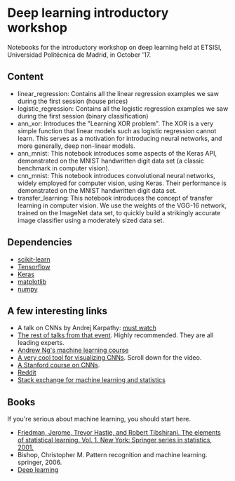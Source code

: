 # Deep learning introductory workshop
Notebooks for the introductory workshop on deep learning held at ETSISI, Universidad Politécnica de Madrid, in October '17.

## Content
* linear_regression: Contains all the linear regression examples we saw during the first session (house prices)
* logistic_regression: Contains all the logistic regression examples we saw during the first session (binary classification)
* ann_xor: Introduces the "Learning XOR problem". The XOR is a very simple function that linear models such as logistic regression cannot learn. This serves as a motivation for introducing neural networks, and more generally, deep non-linear models.
* ann_mnist: This notebook introduces some aspects of the Keras API, demonstrated on the MNIST handwritten digit data set (a classic benchmark in computer vision).
* cnn_mnist: This notebook introduces convolutional neural networks, widely employed for computer vision, using Keras. Their performance is demonstrated on the MNIST handwritten digit data set.
* transfer_learning: This notebook introduces the concept of transfer learning in computer vision. We use the weights of the VGG-16 network, trained on the ImageNet data set, to quickly build a strikingly accurate image classifier using a moderately sized data set.
  

## Dependencies
* [scikit-learn][1]
* [Tensorflow][2]
* [Keras][3]
* [matplotlib][4]
* [numpy][5]

## A few interesting links
* A talk on CNNs by Andrej Karpathy: [must watch][6]
* [The rest of talks from that event][7]. Highly recommended. They are all leading experts.
* [Andrew Ng's machine learning course][14]
* [A very cool tool for visualizing CNNs][8]. Scroll down for the video.
* [A Stanford course on CNNs][9].
* [Reddit][11]
* [Stack exchange for machine learning and statistics][12]

## Books
If you're serious about machine learning, you should start here.
* [Friedman, Jerome, Trevor Hastie, and Robert Tibshirani. The elements of statistical learning. Vol. 1. New York: Springer series in statistics, 2001.][10]
* Bishop, Christopher M. Pattern recognition and machine learning. springer, 2006.
* [Deep learning][13]

[1]: http://scikit-learn.org/stable/
[2]: https://www.tensorflow.org/
[3]: https://keras.io/
[4]: https://matplotlib.org/
[5]: http://www.numpy.org/
[6]: https://www.youtube.com/watch?v=u6aEYuemt0M
[7]: https://www.youtube.com/watch?v=zij_FTbJHsk&list=PLWtzrfzH7gsfxTs8neTRJDXuqAn7qeV4E
[8]: http://yosinski.com/deepvis
[9]: http://cs231n.github.io/
[10]: https://web.stanford.edu/~hastie/Papers/ESLII.pdf
[11]: https://www.reddit.com/r/MachineLearning/
[12]: https://stats.stackexchange.com/
[13]: http://www.deeplearningbook.org/
[14]: https://www.coursera.org/learn/machine-learning
